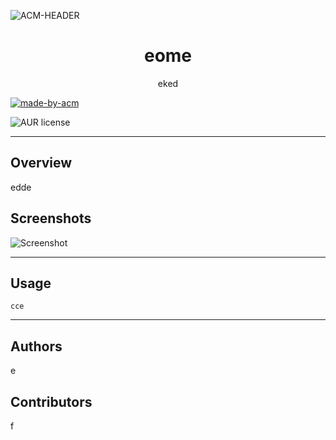      

![ACM-HEADER](https://user-images.githubusercontent.com/14032427/92643737-e6252e00-f2ff-11ea-8a51-1f1b69caba9f.png)

<h1 align="center"> 
eome 
</h1>

<p align="center"> 
eked
</p>

<p>
  <a href="https://acmvit.in/" target="_blank">
    <img alt="made-by-acm" src="https://img.shields.io/badge/MADE%20BY-ACM%20VIT-blue?style=for-the-badge" />
  </a>
</p>


![AUR license](https://img.shields.io/static/v1?label=License&message=GNU-3.0&color=blue)

---

## Overview
edde


## Screenshots
![Screenshot](assets/undefined)


---

## Usage
```
cce

```

---
## Authors

e




## Contributors
f
   